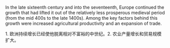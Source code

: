  In the late sixteenth century and into the seventeenth, Europe continued the growth that had lifted it out of the relatively less prosperous medieval period (from the mid 400s to the late 1400s). Among the key factors behind this growth were increased agricultural productivity and an expansion of trade.

1\. 欧洲持续增长已经使他脱离相对不富裕的中世纪。2\. 农业产量增长和贸易规模扩大。

